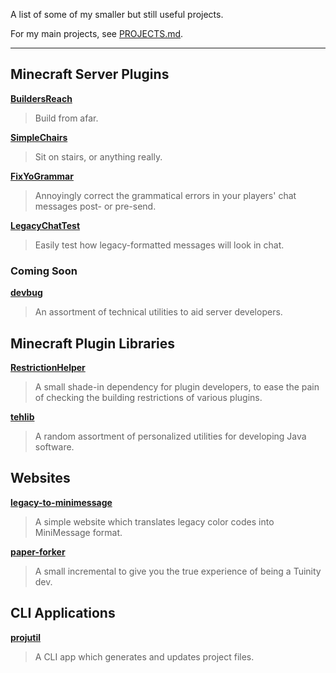 A list of some of my smaller but still useful projects.

For my main projects, see [PROJECTS.md](PROJECTS.md).

---

## Minecraft Server Plugins

[**BuildersReach**][br]

> Build from afar.

[**SimpleChairs**][sc]

> Sit on stairs, or anything really.

[**FixYoGrammar**][fyg]

> Annoyingly correct the grammatical errors in your players' chat messages post- or pre-send.

[**LegacyChatTest**][lct]

> Easily test how legacy-formatted messages will look in chat.

[br]: https://github.com/TehBrian/BuildersReach
[sc]: https://github.com/TehBrian/SimpleChairs
[fyg]: https://github.com/TehBrian/FixYoGrammar
[lct]: https://github.com/TehBrian/ChatTest

### Coming Soon

[**devbug**][db]

> An assortment of technical utilities to aid server developers.

[db]: https://github.com/TehBrian/devbug

## Minecraft Plugin Libraries

[**RestrictionHelper**][rh]

> A small shade-in dependency for plugin developers, to ease the pain of checking the building restrictions of various plugins.

[**tehlib**][tl]

> A random assortment of personalized utilities for developing Java software.

[rh]: https://github.com/TehBrian/RestrictionHelper
[tl]: https://github.com/TehBrian/tehlib

## Websites

[**legacy-to-minimessage**][ltm]

> A simple website which translates legacy color codes into MiniMessage format.

[**paper-forker**][pf]

> A small incremental to give you the true experience of being a Tuinity dev.

[ltm]: https://github.com/TehBrian/legacy-to-minimessage
[pf]: https://github.com/TehBrian/paper-forker

## CLI Applications

[**projutil**][pu]

> A CLI app which generates and updates project files.

[pu]: https://github.com/TehBrian/projutil
